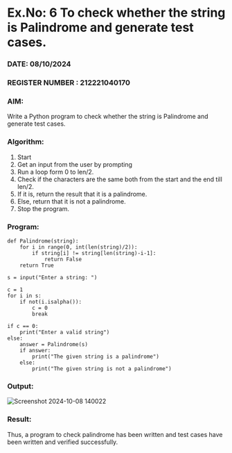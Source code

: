 # Ex.No: 6 To check whether the string is Palindrome and generate test cases.

### DATE: 08/10/2024                                                                         
### REGISTER NUMBER : 212221040170
### AIM: 
Write a Python program to check whether the string is Palindrome and generate test cases. 
### Algorithm:
1. Start
2. Get an input from the user by prompting 
3. Run a loop form 0 to len/2.
4. Check if the characters are the same both from the start and the end till len/2. 
5. If it is, return the result that it is a palindrome.
6. Else, return that it is not a palindrome. 
7. Stop the program.
### Program:
```
def Palindrome(string):
    for i in range(0, int(len(string)/2)):
        if string[i] != string[len(string)-i-1]:
            return False
    return True

s = input("Enter a string: ")

c = 1
for i in s:
    if not(i.isalpha()):
        c = 0
        break  

if c == 0:
    print("Enter a valid string")
else:
    answer = Palindrome(s)
    if answer:
        print("The given string is a palindrome")
    else:
        print("The given string is not a palindrome")

```

### Output:


![Screenshot 2024-10-08 140022](https://github.com/user-attachments/assets/7fb1be46-3a16-48f6-9fa5-8b1e5814ce67)



### Result:
Thus, a program to check palindrome has been written and test cases have been written and verified successfully.
